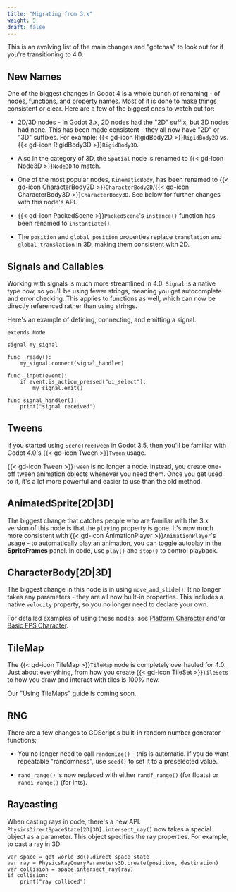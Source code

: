 ```yaml
---
title: "Migrating from 3.x"
weight: 5
draft: false
---
```


This is an evolving list of the main changes and "gotchas" to look out for if you're transitioning to 4.0.

## New Names

One of the biggest changes in Godot 4 is a whole bunch of renaming - of nodes, functions, and property names. Most of it is done to make things consistent or clear. Here are a few of the biggest ones to watch out for:

* 2D/3D nodes - In Godot 3.x, 2D nodes had the "2D" suffix, but 3D nodes had none. This has been made consistent - they all now have "2D" or "3D" suffixes. For example: {{< gd-icon RigidBody2D >}}`RigidBody2D` vs. {{< gd-icon RigidBody3D >}}`RigidBody3D`.

* Also in the category of 3D, the `Spatial` node is renamed to {{< gd-icon Node3D >}}`Node3D` to match.

* One of the most popular nodes, `KinematicBody`, has been renamed to {{< gd-icon CharacterBody2D >}}`CharacterBody2D`/{{< gd-icon CharacterBody3D >}}`CharacterBody3D`. See below for further changes with this node's API.

* {{< gd-icon PackedScene >}}`PackedScene`'s `instance()` function has been renamed to `instantiate()`.

* The `position` and `global_position` properties replace `translation` and `global_translation` in 3D, making them consistent with 2D.

## Signals and Callables

Working with signals is much more streamlined in 4.0. `Signal` is a native type now, so you'll be using fewer strings, meaning you get autocomplete and error checking. This applies to functions as well, which can now be directly referenced rather than using strings.

Here's an example of defining, connecting, and emitting a signal.

```gdscript
extends Node

signal my_signal

func _ready():
    my_signal.connect(signal_handler)

func _input(event):
    if event.is_action_pressed("ui_select"):
        my_signal.emit()

func signal_handler():
    print("signal received")
```

## Tweens

If you started using `SceneTreeTween` in Godot 3.5, then you'll be familiar with Godot 4.0's {{< gd-icon Tween >}}`Tween` usage.

{{< gd-icon Tween >}}`Tween` is no longer a node. Instead, you create one-off tween animation objects whenever you need them. Once you get used to it, it's a lot more powerful and easier to use than the old method.

## AnimatedSprite[2D|3D]

The biggest change that catches people who are familiar with the 3.x version of this node is that the `playing` property is gone. It's now much more consistent with {{< gd-icon AnimationPlayer >}}`AnimationPlayer`'s usage - to automatically play an animation, you can toggle autoplay in the **SpriteFrames** panel. In code, use `play()` and `stop()` to control playback.

## CharacterBody[2D|3D]

The biggest change in this node is in using `move_and_slide()`. It no longer takes any parameters - they are all now built-in properties. This includes a native `velocity` property, so you no longer need to declare your own.

For detailed examples of using these nodes, see [Platform Character](/godot_recipes/4.x/2d/platform_character/) and/or [Basic FPS Character](/godot_recipes/4.x/3d/basic_fps/).


## TileMap

The {{< gd-icon TileMap >}}`TileMap` node is completely overhauled for 4.0. Just about everything, from how you create {{< gd-icon TileSet >}}`TileSet`s to how you draw and interact with tiles is 100% new.

Our "Using TileMaps" guide is coming soon.

## RNG

There are a few changes to GDScript's built-in random number generator functions:

* You no longer need to call `randomize()` - this is automatic. If you do want repeatable "randomness", use `seed()` to set it to a preselected value.

* `rand_range()` is now replaced with either `randf_range()` (for floats) or `randi_range()` (for ints).

## Raycasting

When casting rays in code, there's a new API. `PhysicsDirectSpaceState[2D|3D].intersect_ray()` now takes a special object as a parameter. This object specifies the ray properties. For example, to cast a ray in 3D:

```gdscript
var space = get_world_3d().direct_space_state
var ray = PhysicsRayQueryParameters3D.create(position, destination)
var collision = space.intersect_ray(ray)
if collision:
    print("ray collided")
```